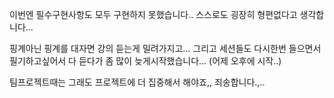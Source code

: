 이번엔 필수구현사항도 모두 구현하지 못했습니다..
스스로도 굉장히 형편없다고 생각합니다...

핑계아닌 핑계를 대자면 강의 듣는게 밀려가지고...
그리고 세션들도 다시한번 들으면서 필기하고싶어서 다 듣다가 좀 많이 늦게시작했습니다... (어제 오후에 시작..)

팀프로젝트때는 그래도 프로젝트에 더 집중해서 해야죠,,
죄송합니다.,..
